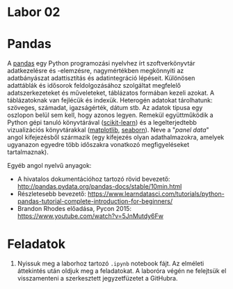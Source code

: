 # Labor 02

# Pandas

A [pandas](<https://en.wikipedia.org/wiki/Pandas_(software)>) egy Python programozási nyelvhez írt szoftverkönyvtár adatkezelésre és -elemzésre, nagymértékben megkönnyiti az adatbányászat adattisztítás és adatintegráció lépéseit. Különösen adattáblák és idősorok feldolgozásához szolgáltat megfelelő adatszerkezeteket és műveleteket, táblázatos formában kezeli azokat. A táblázatoknak van fejlécük és indexük. Heterogén adatokat tárolhatunk: szöveges, számadat, igazságérték, dátum stb. Az adatok típusa egy oszlopon belül sem kell, hogy azonos legyen. Remekül együttműködik a Python gépi tanuló könyvtárával ([scikit-learn](https://scikit-learn.org/stable/)) és a legelterjedtebb vizualizációs könyvtárakkal ([matplotlib](https://matplotlib.org/), [seaborn](https://seaborn.pydata.org/)). Neve a "_panel data_" angol kifejezésből származik (egy kifejezés olyan adathalmazokra, amelyek ugyanazon egyedre több időszakra vonatkozó megfigyeléseket tartalmaznak).

Egyéb angol nyelvű anyagok:

- A hivatalos dokumentációhoz tartozó rövid bevezető: http://pandas.pydata.org/pandas-docs/stable/10min.html
- Részletesebb bevezető: https://www.learndatasci.com/tutorials/python-pandas-tutorial-complete-introduction-for-beginners/
- Brandon Rhodes előadása, Pycon 2015: https://www.youtube.com/watch?v=5JnMutdy6Fw

# Feladatok

1. Nyissuk meg a laborhoz tartozó `.ipynb` notebook fájt. Az elméleti áttekintés után oldjuk meg a feladatokat. A laboróra végén ne felejtsük el visszamenteni a szerkesztett jegyzetfüzetet a GitHubra.
